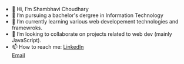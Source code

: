 - 👋 Hi, I’m Shambhavi Choudhary
- 👀 I’m pursuing a bachelor's dergree in Information Technology
- 🌱 I’m currently learning various web developement technologies and framewroks.
- 💞️ I’m looking to collaborate on projects related to web dev (mainly JavaScript).
- 📫 How to reach me: [LinkedIn](linkedin.com/in/shambhavi-choudhary)  
                       [Email](mailto:sambhavichoudhary111@gmail.com)


